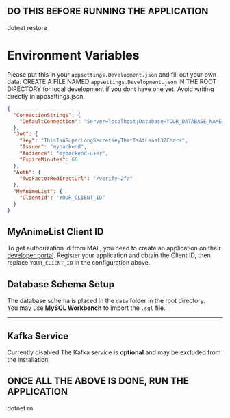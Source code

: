 ## DO THIS BEFORE RUNNING THE APPLICATION

dotnet restore

# Environment Variables

Please put this in your `appsettings.Development.json` and fill out your own data:
CREATE A FILE NAMED `appsettings.Development.json` IN THE ROOT DIRECTORY for local development if you dont have one yet. Avoid writing directly in appsettings.json.

```json
{
  "ConnectionStrings": {
    "DefaultConnection": "Server=localhost;Database=YOUR_DATABASE_NAME;User Id=YOUR_USERNAME;Password=YOUR_PASSWORD"
  },
  "Jwt": {
    "Key": "ThisIsASuperLongSecretKeyThatIsAtLeast32Chars",
    "Issuer": "mybackend",
    "Audience": "mybackend-user",
    "ExpireMinutes": 60
  },
  "Auth": {
    "TwoFactorRedirectUrl": "/verify-2fa"
  },
  "MyAnimeList": {
    "ClientId": "YOUR_CLIENT_ID"
  }
}
```

## MyAnimeList Client ID

To get authorization id from MAL, you need to create an application on their [developer portal](https://myanimelist.net/apiconfig).
Register your application and obtain the Client ID, then replace `YOUR_CLIENT_ID` in the configuration above.

## Database Schema Setup

The database schema is placed in the `data` folder in the root directory.  
You may use **MySQL Workbench** to import the `.sql` file.

---

## Kafka Service
Currently disabled
The Kafka service is **optional** and may be excluded from the installation.

## ONCE ALL THE ABOVE IS DONE, RUN THE APPLICATION

dotnet rn